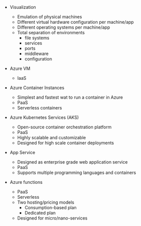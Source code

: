 - Visualization
    - Emulation of physical machines 
    - Different virtual hardware configuration per machine/app
    - Different operating systems per machine/app
    - Total separation of environments
        - file systems
        - services
        - ports
        - middleware
        - configuration
        
- Azure VM
    -  IaaS
    
    
- Azure Container Instances
    - Simplest and fastest wat to run a container in Azure
    - PaaS
    - Serverless containers
    
- Azure Kubernetes Services (AKS)
    - Open-source container orchestration platform
    - PaaS
    - Highly scalable and customizable
    - Designed for high scale container deployments
    
- App Service
    - Designed as enterprise grade web application service
    - PaaS
    - Supports multiple programming languages and containers

- Azure functions
    - PaaS 
    - Serverless
    - Two hosting/pricing models
        - Consumption-based plan
        - Dedicated plan
    - Designed for micro/nano-services      